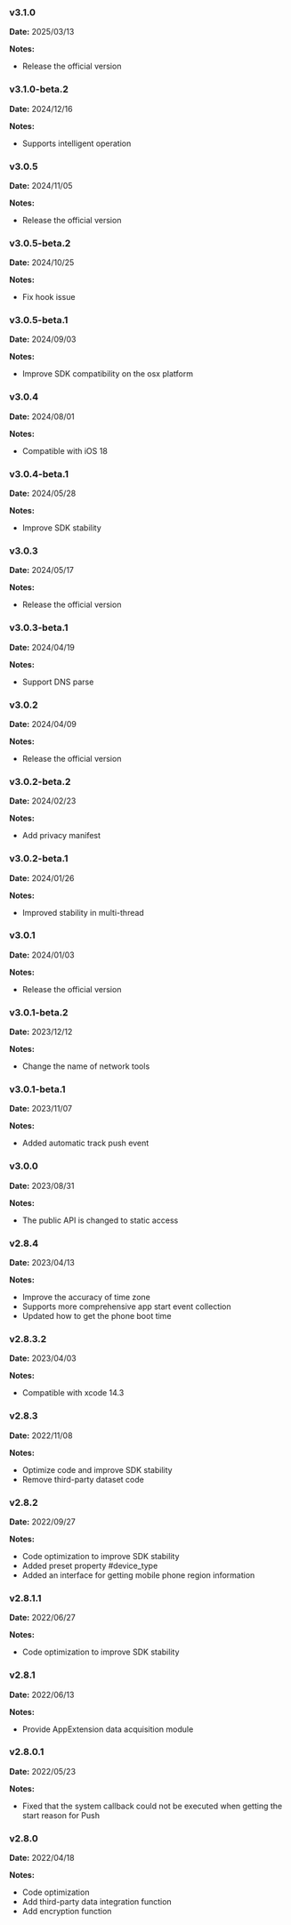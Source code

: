 ### v3.1.0
**Date:** 2025/03/13

**Notes:**

* Release the official version

### v3.1.0-beta.2
**Date:** 2024/12/16

**Notes:**

* Supports intelligent operation

### v3.0.5
**Date:** 2024/11/05

**Notes:**

* Release the official version

### v3.0.5-beta.2
**Date:** 2024/10/25

**Notes:**

* Fix hook issue

### v3.0.5-beta.1
**Date:** 2024/09/03

**Notes:**

* Improve SDK compatibility on the osx platform

### v3.0.4
**Date:** 2024/08/01

**Notes:**

* Compatible with iOS 18

### v3.0.4-beta.1
**Date:** 2024/05/28

**Notes:**

* Improve SDK stability

### v3.0.3
**Date:** 2024/05/17

**Notes:**

* Release the official version

### v3.0.3-beta.1
**Date:** 2024/04/19

**Notes:**

* Support DNS parse

### v3.0.2
**Date:** 2024/04/09

**Notes:**

* Release the official version

### v3.0.2-beta.2
**Date:** 2024/02/23

**Notes:**

* Add privacy manifest

### v3.0.2-beta.1
**Date:** 2024/01/26

**Notes:**

* Improved stability in multi-thread

### v3.0.1
**Date:** 2024/01/03

**Notes:**

* Release the official version

### v3.0.1-beta.2
**Date:** 2023/12/12

**Notes:**

* Change the name of network tools

### v3.0.1-beta.1
**Date:** 2023/11/07

**Notes:**

* Added automatic track push event

### v3.0.0
**Date:** 2023/08/31

**Notes:**

* The public API is changed to static access

### v2.8.4
**Date:** 2023/04/13

**Notes:**

* Improve the accuracy of time zone
* Supports more comprehensive app start event collection
* Updated how to get the phone boot time

### v2.8.3.2
**Date:** 2023/04/03

**Notes:** 

* Compatible with xcode 14.3

### v2.8.3
**Date:** 2022/11/08

**Notes:** 

* Optimize code and improve SDK stability
* Remove third-party dataset code

### v2.8.2
**Date:** 2022/09/27

**Notes:** 

* Code optimization to improve SDK stability
* Added preset property #device_type
* Added an interface for getting mobile phone region information

### v2.8.1.1
**Date:** 2022/06/27

**Notes:** 

* Code optimization to improve SDK stability

### v2.8.1
**Date:** 2022/06/13

**Notes:** 

* Provide AppExtension data acquisition module

### v2.8.0.1
**Date:** 2022/05/23

**Notes:** 

* Fixed that the system callback could not be executed when getting the start reason for Push

### v2.8.0
**Date:** 2022/04/18

**Notes:** 

* Code optimization
* Add third-party data integration function
* Add encryption function
